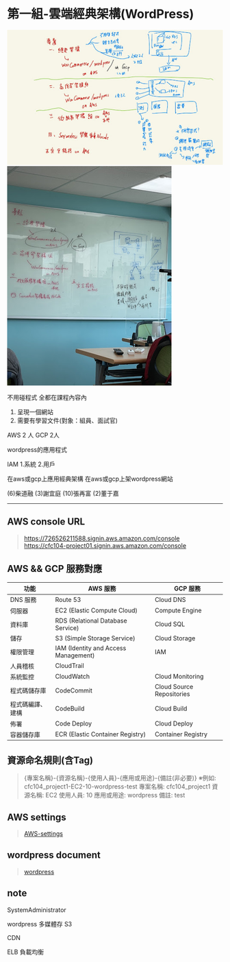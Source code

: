 # 第一組-雲端經典架構(WordPress)

![各組專題架構.jpg](./assets/fig/各組專題架構.jpg)
![白板.jpg](./assets/fig/白板.jpg)

不用碰程式
全都在課程內容內
1. 呈現一個網站
2. 需要有學習文件(對象：組員、面試官)

AWS 2 人
GCP 2人

wordpress的應用程式

IAM 1.系統 2.用戶

在aws或gcp上應用經典架構
在aws或gcp上架wordpress網站



(6)柴道融
(3)謝宜庭
(10)張再富
(2)董于嘉



-----
## AWS console URL
><https://726526211588.signin.aws.amazon.com/console>
><https://cfc104-project01.signin.aws.amazon.com/console>


## AWS && GCP 服務對應

功能|AWS 服務|GCP 服務
-|-|-
DNS 服務|Route 53|Cloud DNS
伺服器|EC2 (Elastic Compute Cloud)|Compute Engine
資料庫|RDS (Relational Database Service)|Cloud SQL
儲存|S3 (Simple Storage Service)|Cloud Storage
權限管理|IAM (Identity and Access Management)|IAM
人員稽核|CloudTrail|
系統監控|CloudWatch|Cloud Monitoring
程式碼儲存庫|CodeCommit|Cloud Source Repositories 
程式碼編譯、建構|CodeBuild|Cloud Build
佈署|Code Deploy|Cloud Deploy
容器儲存庫|ECR (Elastic Container Registry)|Container Registry

## 資源命名規則(含Tag)
>{專案名稱}-{資源名稱}-{使用人員}-{應用或用途}-{備註(非必要)}
※例如: cfc104_project1-EC2-10-wordpress-test
專案名稱: cfc104_project1
資源名稱: EC2
使用人員: 10
應用或用途: wordpress
備註: test



## AWS settings
>[AWS-settings](./assets/AWS-settings)

## wordpress document
>[wordpress](./assets/wordpress)





## note


SystemAdministrator


wordpress 多媒體存 S3

CDN

ELB 負載均衡



































































